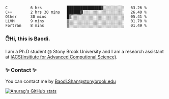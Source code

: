 <!--START_SECTION:waka-->

```text
C          6 hrs           ███████████████▓░░░░░░░░░   63.26 %
C++        2 hrs 30 mins   ██████▓░░░░░░░░░░░░░░░░░░   26.40 %
Other      30 mins         █▒░░░░░░░░░░░░░░░░░░░░░░░   05.41 %
LLVM       9 mins          ▒░░░░░░░░░░░░░░░░░░░░░░░░   01.70 %
Fortran    8 mins          ▒░░░░░░░░░░░░░░░░░░░░░░░░   01.49 %
```

<!--END_SECTION:waka-->

### ✋Hi, this is Baodi. 

I am a Ph.D student @ Stony Brook University and I am a research assistant at [IACS(Insitiute for Advanced Computional Science)](https://iacs.stonybrook.edu/).

### ✨ Contact ✨

You can contact me by [Baodi.Shan@stonybrook.edu](mailto:Baodi.Shan@stonybrook.edu)

[![Anurag's GitHub stats](https://github-readme-stats.vercel.app/api?username=lwshanbd&theme=jolly&show_icons=true&count_private=true&include_all_commits=true)](https://github.com/anuraghazra/github-readme-stats)



<!--
**lwshanbd/lwshanbd** is a ✨ _special_ ✨ repository because its `README.md` (this file) appears on your GitHub profile.

Here are some ideas to get you started:

- 🔭 I’m currently working on ...
- 🌱 I’m currently learning ...
- 👯 I’m looking to collaborate on ...
- 🤔 I’m looking for help with ...
- 💬 Ask me about ...
- 📫 How to reach me: ...
- 😄 Pronouns: ...
- ⚡ Fun fact: ...
-->
